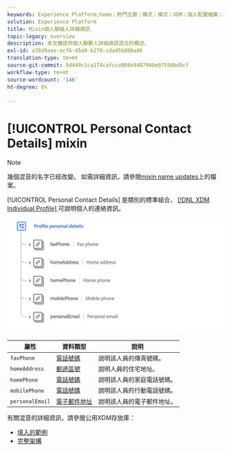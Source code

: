 ```yaml
---
keywords: Experience Platform;home；熱門主題；模式；模式；XDM；個人配置檔案；欄位；模式；個人詳細資訊；模式設計；mixin;Mixin;
solution: Experience Platform
title: Mixin個人聯絡人詳細資訊
topic-legacy: overview
description: 本文檔提供個人聯繫人詳細資訊混合的概述。
exl-id: a78d9aee-ecf6-45a9-b270-cdad5b800a86
translation-type: tm+mt
source-git-commit: 5d449c1ca174cafcca988e9487940eb7550bd5cf
workflow-type: tm+mt
source-wordcount: '146'
ht-degree: 6%

---
```


# [!UICONTROL Personal Contact Details] mixin

>[!NOTE]
>
>幾個混音的名字已經改變。 如需詳細資訊，請參閱[mixin name updates](../name-updates.md)上的檔案。

[!UICONTROL Personal Contact Details] 是類別的標準組合， [[!DNL XDM Individual Profile] ](../../classes/individual-profile.md) 可說明個人的連絡資訊。

<img src="../../images/mixins/profile-personal-details.png" width="700" /><br />

| 屬性 | 資料類型 | 說明 |
| --- | --- | --- |
| `faxPhone` | [電話號碼](../../data-types/phone-number.md) | 說明該人員的傳真號碼。 |
| `homeAddress` | [郵遞區號](../../data-types/postal-address.md) | 說明人員的住宅地址。 |
| `homePhone` | [電話號碼](../../data-types/phone-number.md) | 說明該人員的家庭電話號碼。 |
| `mobilePhone` | [電話號碼](../../data-types/phone-number.md) | 說明該人員的行動電話號碼。 |
| `personalEmail` | [電子郵件地址](../../data-types/email-address.md) | 說明該人員的電子郵件地址。 |

有關混音的詳細資訊，請參閱公用XDM存放庫：

* [填入的範例](https://github.com/adobe/xdm/blob/master/components/mixins/profile/profile-personal-details.example.1.json)
* [完整架構](https://github.com/adobe/xdm/blob/master/components/mixins/profile/profile-personal-details.schema.json)

